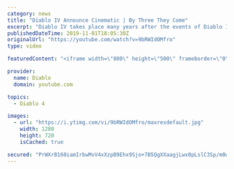 ```yaml
---
category: news
title: "Diablo IV Announce Cinematic | By Three They Come"
excerpt: "Diablo IV takes place many years after the events of Diablo III, after millions have been slaughtered by the actions of the High Heavens and Burning Hells alike."
publishedDateTime: 2019-11-01T18:05:30Z
originalUrl: "https://youtube.com/watch?v=9bRWIdOMfro"
type: video

featuredContent: "<iframe width=\"800\" height=\"500\" frameborder=\"0\" src=\"https://www.youtube.com/embed/9bRWIdOMfro\" allow=\"accelerometer; autoplay; encrypted-media; gyroscope; picture-in-picture\" allowfullscreen></iframe>"

provider:
  name: Diablo
  domain: youtube.com

topics:
  - Diablo 4

images:
  - url: "https://i.ytimg.com/vi/9bRWIdOMfro/maxresdefault.jpg"
    width: 1280
    height: 720
    isCached: true

secured: "PrWXrB160iamIrbwMvV4xXzpB9Ehx9Sjo+7B5QgXXaagjLwx0pLslC3Sp/m0we6UhBkIhjEcN7zJgc9YurUpq5/sRxzc5aM45PeAwRsMl2GvtQkV0h9VCLFhVQ6Dw4azAISS4lojtV/epmY/cq/g5tY6Hy+/cn9xoXJw/pYpilBEObnDbt49FPj2xeAfclkMcYOBPv9RXG+g1M1IjyvHRxQ2E38BukopHsjC5oZJQT8YcpxXeuCgE8/xBwwLMTe7W8gYcR1nAXhP8POa1ZSIQtbVQJXR+Hu6ccfCcfkNFEClc9ZAdVSatWukFmaCnZekmZ50+hqJf+PAcnmswOeFU7ZcIaHAupc3yT89igL6Iz+b+d/gW9ztij6CQHXRBOx1mxn892NQUrS8Dd+Jw0Mhq+0h5EhgkmHMjpNp3+2OzUjKlf9r3WDFAn0r0WEkq6HC;sUQ2b+KEYNj83zoOntzwTA=="
---
```


